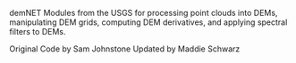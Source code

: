 demNET Modules from the USGS for processing point clouds into DEMs, manipulating DEM grids, computing DEM derivatives,
and applying spectral filters to DEMs.

Original Code by Sam Johnstone
Updated by Maddie Schwarz 
